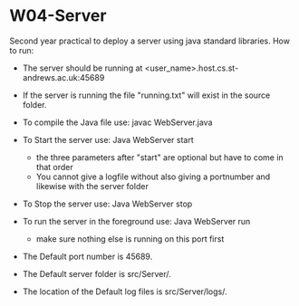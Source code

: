 # W04-Server
Second year practical to deploy a server using java standard libraries.
How to run:
 * The server should be running at <user_name>.host.cs.st-andrews.ac.uk:45689
 * If the server is running the file "running.txt" will exist in the source folder.
 * To compile the Java file use: javac WebServer.java
 * To Start the server use: Java WebServer start <portnumber> <logfile> <serverfolder> 
    *  the three parameters after "start" are optional but have to come in that order 
    * You cannot give a logfile without also giving a portnumber and likewise with the server folder
 * To Stop the server use: Java WebServer stop
 * To run the server in the foreground use: Java WebServer run <portnumber> <logfile> <serverfolder>
    - make sure nothing else is running on this port first
  
  * The Default port number is 45689.
  * The Default server folder is src/Server/.
  * The location of the Default log files is src/Server/logs/.
  
